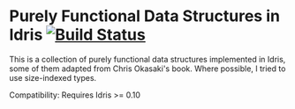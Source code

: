 # Purely Functional Data Structures in Idris [![Build Status](https://travis-ci.org/timjb/idris-pfds.svg?branch=master)](https://travis-ci.org/timjb/idris-pfds)

This is a collection of purely functional data structures implemented in Idris, some of them adapted from Chris Okasaki's book. Where possible, I tried to use size-indexed types.

Compatibility: Requires Idris >= 0.10
